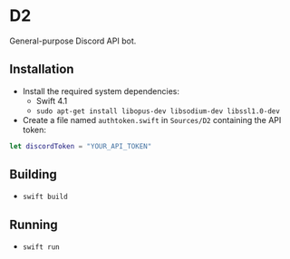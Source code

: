 # D2
General-purpose Discord API bot.

## Installation
* Install the required system dependencies:
	* Swift 4.1
    * `sudo apt-get install libopus-dev libsodium-dev libssl1.0-dev`
* Create a file named `authtoken.swift` in `Sources/D2` containing the API token:

```swift
let discordToken = "YOUR_API_TOKEN"
```

## Building
* `swift build`

## Running
* `swift run`
